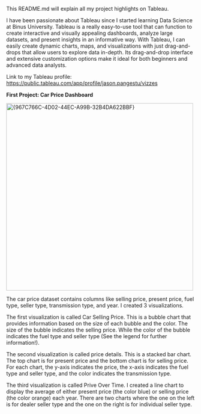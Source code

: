 This README.md will explain all my project highlights on Tableau.

I have been passionate about Tableau since I started learning Data Science at Binus University. Tableau is a really easy-to-use tool that can function to create interactive and visually appealing dashboards, analyze large datasets, and present insights in an informative way. With Tableau, I can easily create dynamic charts, maps, and visualizations with just drag-and-drops that allow users to explore data in-depth. Its drag-and-drop interface and extensive customization options make it ideal for both beginners and advanced data analysts.

Link to my Tableau profile: https://public.tableau.com/app/profile/jason.pangestu/vizzes

**First Project: Car Price Dashboard**

<img width="498" alt="{967C766C-4D02-44EC-A99B-32B4DA622BBF}" src="https://github.com/user-attachments/assets/8c95d17f-1926-4806-bffa-b794bae30af3">


The car price dataset contains columns like selling price, present price, fuel type, seller type, transmission type, and year. I created 3 visualizations.

The first visualization is called Car Selling Price. This is a bubble chart that provides information based on the size of each bubble and the color. The size of the bubble indicates the selling price. While the color of the bubble indicates the fuel type and seller type (See the legend for further information!).

The second visualization is called price details. This is a stacked bar chart. The top chart is for present price and the bottom chart is for selling price. For each chart, the y-axis indicates the price, the x-axis indicates the fuel type and seller type, and the color indicates the transmission type.

The third visualization is called Prive Over Time. I created a line chart to display the average of either present price (the color blue) or selling price (the color orange) each year. There are two charts where the one on the left is for dealer seller type and the one on the right is for individual seller type.
